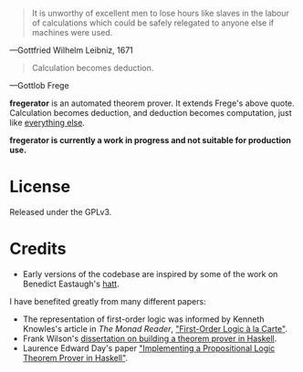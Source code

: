 > It is unworthy of excellent men to lose hours like slaves in the labour of calculations which could be safely relegated to anyone else if machines were used.

—Gottfried Wilhelm Leibniz, 1671

> Calculation becomes deduction.

—Gottlob Frege

**fregerator** is an automated theorem prover. It extends Frege's above quote. Calculation becomes deduction, and deduction becomes computation, just like [everything else](http://arxiv.org/abs/1102.1612).

**fregerator is currently a work in progress and not suitable for production use.**

# License

Released under the GPLv3.

# Credits

* Early versions of the codebase are inspired by some of the work on Benedict Eastaugh's [hatt](https://github.com/beastaugh/hatt). 

I have benefited greatly from many different papers:

* The representation of first-order logic was informed by Kenneth Knowles's article in *The Monad Reader*, ["First-Order Logic à la Carte"](http://www.haskell.org/wikiupload/6/6a/TMR-Issue11.pdf).
* Frank Wilson's [dissertation on building a theorem prover in Haskell](http://www.dcs.shef.ac.uk/intranet/teaching/public/projects/archive/ug2006/pdf/u3fw.pdf).
* Laurence Edward Day's paper ["Implementing a Propositional Logic Theorem Prover in Haskell"](http://www.cs.nott.ac.uk/~led/papers/led_bsc_dissertation.pdf).
